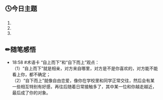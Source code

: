 ## 🕓今日主题
1. 
2. 
3. 

## ✏随笔感悟
- 18:58 #术语卡  “自上而下”和“自下而上”观点：<br>（1）“自上而下”就是相亲，对方来自哪里，对方是不是你喜欢的，对方能不能看上你，都不确定；<br>（2）“自下而上”就像自由恋爱，像你在学校里和同学正常交往，然后会有某一些相互特别有好感，再往后随着日常接触多了，其中某一位和你越走越近，最后成了你的对象。  